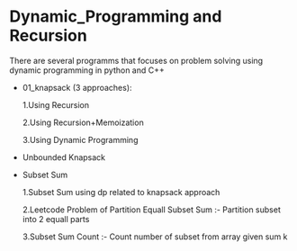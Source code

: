 # Dynamic_Programming and Recursion
There are several programms that focuses on problem solving using dynamic programming in python and C++

* 01_knapsack (3 approaches):

  1.Using Recursion

  2.Using Recursion+Memoization

  3.Using Dynamic Programming

* Unbounded Knapsack 

* Subset Sum

  1.Subset Sum using dp related to knapsack approach 
  
  2.Leetcode Problem of Partition Equall Subset Sum :- Partition subset into 2 equall parts
  
  3.Subset Sum Count :- Count number of subset from array given sum k
  
